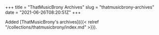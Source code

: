 +++
title = "ThatMusicBrony Archives"
slug = "thatmusicbrony-archives"
date = "2021-06-26T08:20:51Z"
+++

Added [ThatMusicBrony's archives]({{< relref "/collections/thatmusicbrony/index.md" >}}).